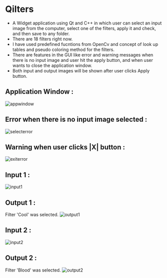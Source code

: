  # Qilters
 + A Widget application using Qt and C++ in which user can select an input image from the computer, select one of the filters, apply it and check, and then save to any folder. 
 + There are 18 filters right now.
 + I have used predefined fucntions from OpenCv and concept of look up tables and pseudo coloring method for the filters.
 + There are features in the GUI like error and warning messages when there is no input image and user hit the apply button, and when user wants to close the application window.
 + Both input and output images will be shown after user clicks Apply button.
 
 ## Application Window :
 ![appwindow](https://user-images.githubusercontent.com/25251763/44302284-17121f00-a343-11e8-9081-36ad7713d45e.png)
 
  ## Error when there is no input image selected :
 ![selecterror](https://user-images.githubusercontent.com/25251763/44302270-d4504700-a342-11e8-906e-12577c413277.png)

## Warning when user clicks |X| button :
![exiterror](https://user-images.githubusercontent.com/25251763/44302281-fba71400-a342-11e8-96c7-ab6831c2676b.png)

## Input 1 :
![input1](https://user-images.githubusercontent.com/25251763/44302293-3741de00-a343-11e8-8c7b-8a1f0546e290.png)

## Output 1 :
Filter 'Cool' was selected.
![output1](https://user-images.githubusercontent.com/25251763/44302303-56d90680-a343-11e8-93cc-325a47ed2cc8.png)

## Input 2 :
![input2](https://user-images.githubusercontent.com/25251763/44302306-66584f80-a343-11e8-8321-48342218be9a.png)

## Output 2 :
Filter 'Blood' was selected.
![output2](https://user-images.githubusercontent.com/25251763/44302309-7839f280-a343-11e8-8070-3b5df3b689f7.png)






  
